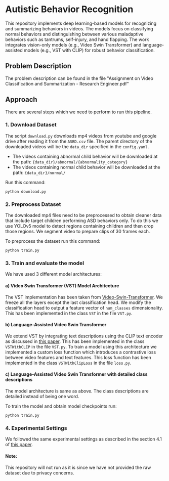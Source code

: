 # Autistic Behavior Recognition

This repository implements deep learning-based models for recognizing and summarizing behaviors in videos. The models focus on classifying normal behaviors and distinguishing between various maladaptive behaviors such as tantrums, self-injury, and hand flapping. The work integrates vision-only models (e.g., Video Swin Transformer) and language-assisted models (e.g., VST with CLIP) for robust behavior classification.

## Problem Description

The problem description can be found in the file "Assignment on Video Classification and Summarization - Research Engineer.pdf"

## Approach

There are several steps which we need to perform to run this pipeline. 

### 1. Download Dataset

The script `download.py` downloads mp4 videos from youtube and google drive after reading it from the `ASBD.csv` file.
The parent directory of the downloaded videos will be the `data_dir` specified in the `config.yaml`.

- The videos containing abnormal child behavior will be downloaded at the path: `{data_dir}/abnormal/{abnormality_category}`
- The videos containing normal child behavior will be downloaded at the path: `{data_dir}/normal/`

Run this command:

`python download.py`

### 2. Preprocess Dataset

The downloaded mp4 files need to be preprocessed to obtain cleaner data that include target children performing
ASD behaviors only. To do this we use YOLOv5 model to detect regions containing children and then crop those regions.
We segment video to prepare clips of 30 frames each.

To preprocess the dataset run this command:

`python train.py`

### 3. Train and evaluate the model

We have used 3 different model architectures:

#### a) Video Swin Transformer (VST) Model Architecture

The VST implementation has been taken from [Video-Swin-Transformer](https://github.com/SwinTransformer/Video-Swin-Transformer). We freeze all the layers except the last 
classification head. We modify the classification head to output a feature vector of `num_classes` dimensionality.
This has been implemented in the class `VST` in the file `VST.py`.

#### b) Language-Assisted Video Swin Transformer

We extend VST by integrating text descriptions using the CLIP text encoder as discussed in [this paper](https://arxiv.org/pdf/2211.09310). 
This has been implemented in the class `VSTWithCLIP` in the file `VST.py`.
To train a model using this architecture we implemented a custom loss function which introduces a contrastive loss between 
video features and text features. This loss function has been implemented in the class `VSTWithClipLoss` in the file `loss.py`.

#### c) Language-Assisted Video Swin Transformer with detailed class descriptions

The model architecture is same as above. The class descriptions are detailed instead of being one word.

To train the model and obtain model checkpoints run:

`python train.py`

### 4. Experimental Settings

We followed the same experimental settings as described in the section 4.1 of [this paper](https://arxiv.org/pdf/2211.09310).

#### Note:
This repository will not run as it is since we have not provided the raw dataset due to privacy concerns.